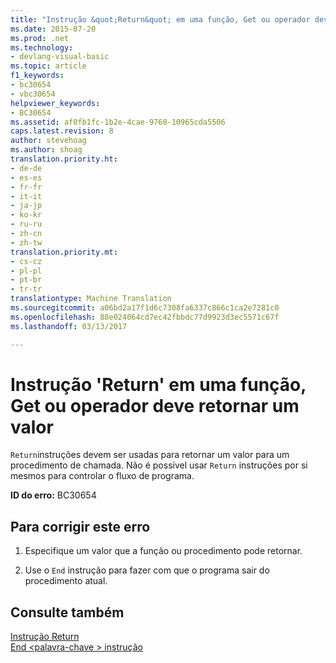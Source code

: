 ```yaml
---
title: "Instrução &quot;Return&quot; em uma função, Get ou operador deve retornar um valor | Documentos do Microsoft"
ms.date: 2015-07-20
ms.prod: .net
ms.technology:
- devlang-visual-basic
ms.topic: article
f1_keywords:
- bc30654
- vbc30654
helpviewer_keywords:
- BC30654
ms.assetid: af0fb1fc-1b2e-4cae-9768-10965cda5506
caps.latest.revision: 8
author: stevehoag
ms.author: shoag
translation.priority.ht:
- de-de
- es-es
- fr-fr
- it-it
- ja-jp
- ko-kr
- ru-ru
- zh-cn
- zh-tw
translation.priority.mt:
- cs-cz
- pl-pl
- pt-br
- tr-tr
translationtype: Machine Translation
ms.sourcegitcommit: a06bd2a17f1d6c7308fa6337c866c1ca2e7281c0
ms.openlocfilehash: 88e024064cd7ec42fbbdc77d9923d3ec5571c67f
ms.lasthandoff: 03/13/2017

---
```

# <a name="39return39-statement-in-a-function-get-or-operator-must-return-a-value"></a>Instrução 'Return' em uma função, Get ou operador deve retornar um valor
`Return`instruções devem ser usadas para retornar um valor para um procedimento de chamada. Não é possível usar `Return` instruções por si mesmos para controlar o fluxo de programa.  
  
 **ID do erro:** BC30654  
  
## <a name="to-correct-this-error"></a>Para corrigir este erro  
  
1.  Especifique um valor que a função ou procedimento pode retornar.  
  
2.  Use o `End` instrução para fazer com que o programa sair do procedimento atual.  
  
## <a name="see-also"></a>Consulte também  
 [Instrução Return](../../visual-basic/language-reference/statements/return-statement.md)   
 [End \<palavra-chave > instrução](../../visual-basic/language-reference/statements/end-keyword-statement.md)
